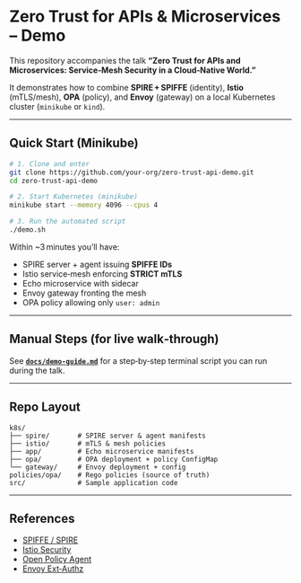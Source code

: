 # Zero Trust for APIs & Microservices – Demo

This repository accompanies the talk **“Zero Trust for APIs and Microservices: Service‑Mesh Security in a Cloud‑Native World.”**

It demonstrates how to combine **SPIRE + SPIFFE** (identity), **Istio** (mTLS/mesh),
**OPA** (policy), and **Envoy** (gateway) on a local Kubernetes cluster
(`minikube` or `kind`).

---

## Quick Start (Minikube)

```bash
# 1. Clone and enter
git clone https://github.com/your‑org/zero-trust-api-demo.git
cd zero-trust-api-demo

# 2. Start Kubernetes (minikube)
minikube start --memory 4096 --cpus 4

# 3. Run the automated script
./demo.sh
```

Within ~3 minutes you’ll have:

* SPIRE server + agent issuing **SPIFFE IDs**
* Istio service‑mesh enforcing **STRICT mTLS**
* Echo microservice with sidecar
* Envoy gateway fronting the mesh
* OPA policy allowing only `user: admin`

---

## Manual Steps (for live walk‑through)

See **[`docs/demo-guide.md`](docs/demo-guide.md)** for a step‑by‑step
terminal script you can run during the talk.

---

## Repo Layout

```
k8s/
├── spire/       # SPIRE server & agent manifests
├── istio/       # mTLS & mesh policies
├── app/         # Echo microservice manifests
├── opa/         # OPA deployment + policy ConfigMap
└── gateway/     # Envoy deployment + config
policies/opa/    # Rego policies (source of truth)
src/             # Sample application code
```

---

## References

* [SPIFFE / SPIRE](https://spiffe.io)
* [Istio Security](https://istio.io/latest/docs/concepts/security/)
* [Open Policy Agent](https://www.openpolicyagent.org/)
* [Envoy Ext‑Authz](https://www.envoyproxy.io/docs/envoy/latest/configuration/http/http_filters/ext_authz_filter)
